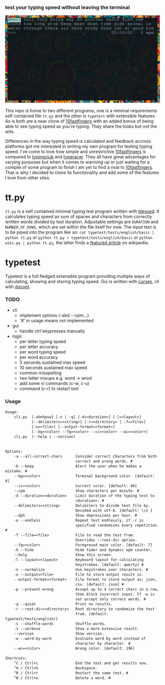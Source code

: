 ### test your typing speed without leaving the terminal

![example](./img/example.gif)

This repo is home to two different programs, one is a minimal requirements self contained file `tt.py` and the other is `typetest` with extensible features.
As is both are a near clone of [10fastfingers](https://10fastfingers.com/typing-test/english) with an added bonus of being able to see typing speed as you're typing.
They share the looks but not the wits.

Differences in the way typing speed is calculated and feedback accross platforms got me interested in writing my own program for testing typing speed.
I've come to love how simple and unrestrictive [10fastfingers](https://10fastfingers.com/typing-test/english) is compared to [typingclub](https://www.typingclub.com/) and [typeracer](https://www.typeracer.com).
They all have great advantages for varying purposes but when it comes to warming up or just waiting for a compile of some program to finish I am yet to find a rival to [10fastfingers](https://10fastfingers.com/typing-test/english).
That is why I decided to clone its functionality and add some of the features I love from other sites.

# tt.py
`tt.py` is a self contained minimal typing test program written with [blessed](https://github.com/jquast/blessed/).
It calculates typing speed as sum of spaces and characters from correctly written words divided by test duration.
Adjustable settings are `DURATION` and `NUMBER_OF_ROWS`, which are set within the file itself for now.
The input text is to be piped into the program like so: `cat typetest/tests/english/basic | python tt.py` or `python tt.py < typetest/tests/english/basic` or `python wiki.py | python tt.py`, the latter finds a [featured article](https://en.wikipedia.org/wiki/Wikipedia:Featured_articles) on wikipedia.

# typetest
Typetest is a full fledged extensible program providing multiple ways of calculating, showing and storing typing speed.
Gui is written with [curses](https://docs.python.org/3/howto/curses.html), cli with [docopt](https://github.com/docopt/docopt).

### TODO
- cli
  - implement options (-abd --cpm...)
  - '#' in usage means not implemented
- gui
  - handle ctrl keypresses manually
- logic
  - per letter typing speed
  - per letter accuracy
  - per word typing speed
  - per word accuracy
  - 5 seconds sustained max speed
  - 10 seconds sustained max speed
  - common misspelling
  - two letter mixups e.g. word -> wrod
  - add some vi commands (c-w, c-u)
  - command (c-r) to restart test

### Usage
```
Usage:
    cli.py  [-abehpsw] [-v | -q] [-d=<duration>] [-l=<layout>]
            [--delimiters=<string>] [-r=<directory> | -f=<file>]
            [-o=<file>] [--output-format=<format>]
            [--bg=<color> --fg=<color> --cc=<color> --wc=<color>]
    cli.py  (--help | --version)


Options:
    -a --all-correct-chars      Consider correct characters from both
                                correct and wrong words. #
    -b --beep                   Alert the user when he makes a mistake. #
    --bg=<color>                Terminal background color. [default: 0]
    --cc=<color>                Correct color. [default: 46]
    --cpm                       Show characters per minute. #
    -d --duration=<duration>    Limit duration of the typing test to
                                <duration>. #
    --delimiters=<string>       Delimiters to divide text file by.
                                Decoded with utf-8. [default: \\n ]
    --dph                       Show depressions per hour. #
    -e --endless                Repeat test endlessly, if -r is
                                specified randomizes every repetition. #
    -f --file=<file>            File to read the test from.
                                Overrides --root-dir option.
    --fg=<color>                Foreground main color. [default: 7]
    -h --hide                   Hide timer and dynamic wpm counter.
    --help                      Show this screen.
    -l --layout=<layout>        Keyboard layout for calculating
                                keystrokes. [default: qwerty] #
    -n --normalize              Use keystrokes over characters. #
    -o --output=<file>          File to store output result in.
    --output-format=<format>    File format to store output as; json,
                                csv. [default: json] #
    -p --prevent-wrong          Accept up to 4 correct chars in a row,
                                then block incorrect input. If -w is
                                set accept only correct words. #
    -q --quiet                  Print no results.
    -r --root-dir=<directory>   Root directory to randomize the test
                                from. [default: typetest/tests/english/]
    -s --shuffle-words          Shuffle words.
    -v --verbose                Show a more extensive result.
    --version                   Show version.
    -w --word-by-word           Evaluate word by word instead of
                                character by character. #
    --wc=<color>                Wrong color. [default: 196]

Shortcuts:
    ^C / Ctrl+c                 End the test and get results now.
    ^H / Ctrl+h                 Backspace.
    ^R / Ctrl+r                 Restart the same test. #
    ^W / Ctrl+w                 Delete a word. #
```

